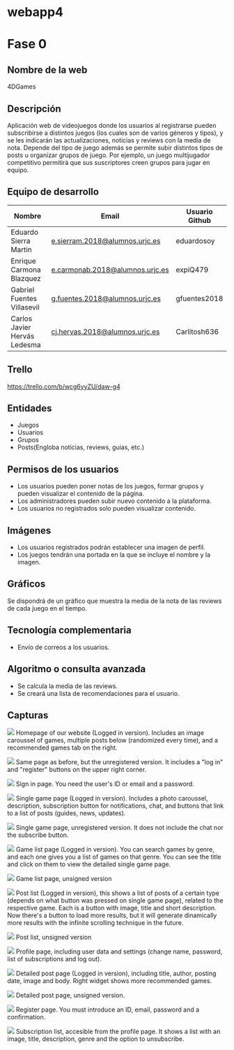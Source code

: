 # webapp4
# Fase 0

## Nombre de la web
4DGames

## Descripción
Aplicación web de videojuegos donde los usuarios al registrarse pueden subscribirse a distintos juegos (los cuales son de varios géneros y tipos), y se les indicarán las actualizaciones, noticias y reviews con la media de nota. Depende del tipo de juego además se permite subir distintos tipos de posts u organizar grupos de juego. Por ejemplo, un juego multijugador competitivo permitirá que sus suscriptores creen grupos para jugar en equipo.
## Equipo de desarrollo 
| Nombre | Email | Usuario Github |
| -- | -- | -- |
| Eduardo Sierra Martin       | e.sierram.2018@alumnos.urjc.es  | eduardosoy    |
| Enrique Carmona Blazquez    | e.carmonab.2018@alumnos.urjc.es | expiQ479      |
| Gabriel Fuentes Villasevil  | g.fuentes.2018@alumnos.urjc.es  | gfuentes2018  |
| Carlos Javier Hervás Ledesma| cj.hervas.2018@alumnos.urjc.es  | Carlitosh636  |
## Trello

https://trello.com/b/wcg6yyZU/daw-g4

## Entidades
- Juegos
- Usuarios 
- Grupos
- Posts(Engloba noticias, reviews, guias, etc.)
## Permisos de los usuarios
- Los usuarios pueden poner notas de los juegos, formar grupos y pueden visualizar el contenido de la página. 
- Los administradores pueden subir nuevo contenido a la plataforma.
- Los usuarios no registrados solo pueden visualizar contenido.
## Imágenes
- Los usuarios registrados podrán establecer una imagen de perfil.
- Los juegos tendrán una portada en la que se incluye el nombre y la imagen.
## Gráficos
Se dispondrá de un gráfico que muestra la media de la nota de las reviews de cada juego en el tiempo.
## Tecnología complementaria 
- Envío de correos a los usuarios.
## Algoritmo o consulta avanzada
- Se calcula la media de las reviews.
- Se creará una lista de recomendaciones para el usuario.

## Capturas
![](Capturas%204DGames/Home.png)
Homepage of our website (Logged in version). Includes an image caroussel of games, multiple posts below (randomized every time), and a recommended games tab on the right.

![](Capturas%204DGames/HomeNonLoged.png)
Same page as before, but the unregistered version. It includes a "log in" and "register" buttons on the upper right corner.

![](Capturas%204DGames/IniciarSesion.png)
Sign in page. You need the user's ID or email and a password.

![](Capturas%204DGames/JuegoPage.png)
Single game page (Logged in version). Includes a photo caroussel, description, subscription button for notifications, chat, and buttons that link to a list of posts (guides, news, updates).

![](Capturas%204DGames/JuegoPageNonLoged.png)
Single game page, unregistered version. It does not include the chat nor the subscribe button.

![](Capturas%204DGames/Juegos.png)
Game list page (Logged in version). You can search games by genre, and each one gives you a list of games on that genre. You can see the title and click on them to view the detailed single game page.

![](Capturas%204DGames/JuegosNonLoged.png)
Game list page, unsigned version

![](Capturas%204DGames/ListaPosts.png)
Post list (Logged in version), this shows a list of posts of a certain type (depends on what button was pressed on single game page), related to the respective game. Each is a button with image, title and short description. Now there's a button to load more results, but it will generate dinamically more results with the infinite scrolling technique in the future.

![](Capturas%204DGames/ListaPostsNonLoged.png)
Post list, unsigned version

![](Capturas%204DGames/Perfil.png)
Profile page, including user data and settings (change name, password, list of subscriptions and log out).

![](Capturas%204DGames/PostPage.png)
Detailed post page (Logged in version), including title, author, posting date, image and body. Right widget shows more recommended games.

![](Capturas%204DGames/PostPageNonLoged.png)
Detailed post page, unsigned version.

![](Capturas%204DGames/Registrarse.png)
Register page. You must introduce an ID, email, password and a confirmation.

![](Capturas%204DGames/Suscripciones.png)
Subscription list, accesible from the profile page. It shows a list with an image, title, description, genre and the option to unsubscribe.
